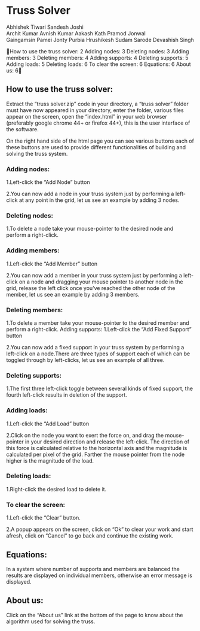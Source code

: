 <!--IC240 Mechanics of Rigid Bodies

Readme Tutorial

June 11 2018-->

# Truss Solver
   
Abhishek Tiwari                        Sandesh Joshi    
Archit Kumar                            Avnish Kumar
Aakash Kath                            Pramod Jonwal    
Gaingamsin Pamei                        Jonty Purbia
Hrushikesh Sudam Sarode		          Devashish Singh
















How to use the truss solver:    2
Adding nodes:    3
Deleting nodes:    3
Adding members:    3
Deleting members:    4
Adding supports:    4
Deleting supports:    5
Adding loads:    5
Deleting loads:    6
To clear the screen:    6
Equations:    6
About us:    6






## How to use the truss solver:

Extract the “truss solver.zip” code in your directory, a “truss solver” folder must have now appeared in your directory, enter the folder, various files appear on the screen, open the “index.html” in your web browser (preferably google chrome 44+ or firefox 44+), this is the user interface of the software.

On the right hand side of the html page you can see various buttons each of these buttons are used to provide different functionalities of building and solving the truss system.

### Adding nodes:
1.Left-click the “Add Node” button

2.You can now add a node in your truss system just by performing a left-click at any point in the grid, let us see an example by adding 3 nodes.


### Deleting nodes:
1.To delete a node take your mouse-pointer to the desired node and perform a right-click.

### Adding members:
1.Left-click the “Add Member” button

2.You can now add a member in your truss system just by performing a left-click on a node and dragging your mouse pointer to another node in the grid, release the left click once you’ve reached the other node of the member, let us see an example by adding 3 members.


### Deleting members:
1.To delete a member take your mouse-pointer to the desired member and perform a right-click.
Adding supports:
1.Left-click the “Add Fixed Support” button

2.You can now add a fixed support in your truss system by performing a left-click on a node.There are three types of support each of which can be toggled through by left-clicks, let us see an example of all three.



### Deleting supports:
1.The first three left-click toggle between several kinds of fixed support, the fourth left-click results in deletion of the support.

### Adding loads:
1.Left-click the “Add Load” button

2.Click on the node you want to exert the force on, and drag the mouse-pointer in your desired direction and release the left-click. The direction of this force is calculated relative to the horizontal axis and the magnitude is calculated per pixel of the grid. Farther the mouse pointer from the node higher is the magnitude of the load.

### Deleting loads:
1.Right-click the desired load to delete it.

### To clear the screen:
1.Left-click the “Clear” button.

2.A popup appears on the screen, click on “Ok” to clear your work and start afresh, click on “Cancel” to go back and continue the existing work.

## Equations:
In a system where number of supports and members are balanced the results are displayed on individual members, otherwise an error message is displayed.

## About us:
Click on the “About us” link at the bottom of the page to know about the algorithm used for solving the truss.

